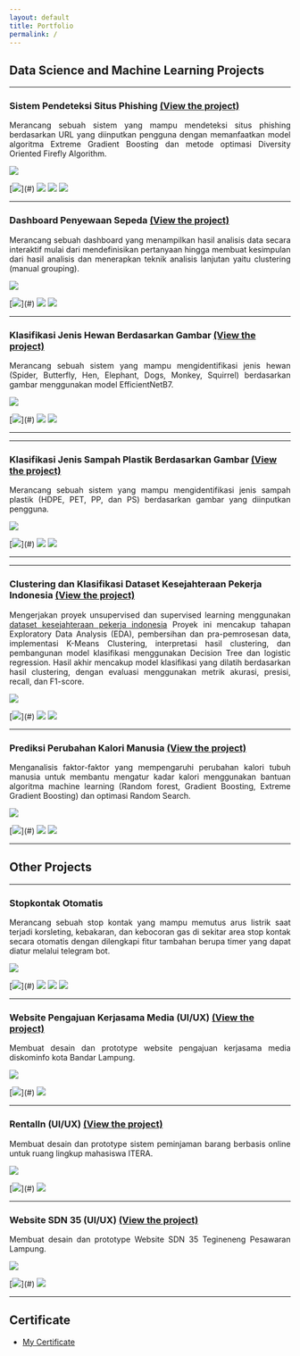 ```yaml
---
layout: default
title: Portfolio
permalink: /
---
```


## Data Science and Machine Learning Projects

---

### Sistem Pendeteksi Situs Phishing <a href="https://deteksi-phishing.streamlit.app/" target="_blank">(View the project)</a>

<p style="text-align: justify;">Merancang sebuah sistem yang mampu mendeteksi situs phishing berdasarkan URL yang diinputkan pengguna dengan memanfaatkan model algoritma Extreme Gradient Boosting dan metode optimasi Diversity Oriented Firefly Algorithm.</p>

<img src="images/Project_1.jpg?raw=true"/>

[![](https://img.shields.io/badge/Individual-Project-blue?)](#) [![](https://img.shields.io/badge/Python-white?logo=Python)](#) [![](https://img.shields.io/badge/scikit--learn-white?logo=scikit-learn)](#) [![](https://img.shields.io/badge/Streamlit-white?logo=streamlit)](#)

---

### Dashboard Penyewaan Sepeda <a href="https://sewa-sepeda-dashboard.streamlit.app/" target="_blank">(View the project)</a>

<p style="text-align: justify;">Merancang sebuah dashboard yang menampilkan hasil analisis data secara interaktif mulai dari mendefinisikan pertanyaan hingga membuat kesimpulan dari hasil analisis dan menerapkan teknik analisis lanjutan yaitu clustering (manual grouping).</p>

<img src="images/Project_2.jpg?raw=true"/>

[![](https://img.shields.io/badge/Individual-Project-blue?)](#) [![](https://img.shields.io/badge/Python-white?logo=Python)](#) [![](https://img.shields.io/badge/Streamlit-white?logo=streamlit)](#)

---

### Klasifikasi Jenis Hewan Berdasarkan Gambar <a href="https://image-classifier-1912.vercel.app/" target="_blank">(View the project)</a> 

<p style="text-align: justify;">Merancang sebuah sistem yang mampu mengidentifikasi jenis hewan (Spider, Butterfly, Hen, Elephant, Dogs, Monkey, Squirrel) berdasarkan gambar menggunakan model EfficientNetB7.</p> 

<img src="images/Project_6.png?raw=true"/>

[![](https://img.shields.io/badge/Individual-Project-blue?)](#) [![](https://img.shields.io/badge/Python-white?logo=Python)](#) [![](https://img.shields.io/badge/TensorFlow-FF6F00?logo=tensorflow&logoColor=white)](#)

---

---

### Klasifikasi Jenis Sampah Plastik Berdasarkan Gambar <a href="https://image-classifier-1912.vercel.app/" target="_blank">(View the project)</a> 

<p style="text-align: justify;">Merancang sebuah sistem yang mampu mengidentifikasi jenis sampah plastik (HDPE, PET, PP, dan PS) berdasarkan gambar yang diinputkan pengguna.</p> 

<img src="images/Project_5.png?raw=true"/>

[![](https://img.shields.io/badge/Team-Project-blue?)](#) [![](https://img.shields.io/badge/Python-white?logo=Python)](#) [![](https://img.shields.io/badge/TensorFlow-FF6F00?logo=tensorflow&logoColor=white)](#)

---

---

### Clustering dan Klasifikasi Dataset Kesejahteraan Pekerja Indonesia <a href="https://github.com/almuktabarr/Proyek_clustering_classification.git" target="_blank">(View the project)</a> 

<p style="text-align: justify;">Mengerjakan proyek unsupervised dan supervised learning menggunakan <a href="https://www.kaggle.com/datasets/wowevan/dataset-kesejahteraan-pekerja-indonesia" target="_blank">dataset kesejahteraan pekerja indonesia</a> Proyek ini mencakup tahapan Exploratory Data Analysis (EDA), pembersihan dan pra-pemrosesan data, implementasi K-Means Clustering, interpretasi hasil clustering, dan pembangunan model klasifikasi menggunakan Decision Tree dan logistic regression. Hasil akhir mencakup model klasifikasi yang dilatih berdasarkan hasil clustering, dengan evaluasi menggunakan metrik akurasi, presisi, recall, dan F1-score.</p> 

<img src="images/Project_4.png?raw=true"/>

[![](https://img.shields.io/badge/Individual-Project-blue?)](#) [![](https://img.shields.io/badge/Python-white?logo=Python)](#) [![](https://img.shields.io/badge/scikit--learn-white?logo=scikit-learn)](#)

---

### Prediksi Perubahan Kalori Manusia <a href="https://www.kaggle.com/code/malmuktabar/olc-final-project/notebook" target="_blank">(View the project)</a>

<p style="text-align: justify;">Menganalisis faktor-faktor yang mempengaruhi perubahan kalori tubuh manusia untuk membantu mengatur kadar kalori menggunakan bantuan algoritma machine learning (Random forest, Gradient Boosting, Extreme Gradient Boosting) dan optimasi Random Search.</p>

<img src="images/Project_3.jpg?raw=true"/>

[![](https://img.shields.io/badge/Team-Project-blue?)](#) [![](https://img.shields.io/badge/Python-white?logo=Python)](#) [![](https://img.shields.io/badge/scikit--learn-white?logo=scikit-learn)](#)

---

## Other Projects

---

### Stopkontak Otomatis

<p style="text-align: justify;">Merancang sebuah stop kontak yang mampu memutus arus listrik saat terjadi korsleting, kebakaran, dan kebocoran gas di sekitar area stop kontak secara otomatis dengan dilengkapi fitur tambahan berupa timer yang dapat diatur melalui telegram bot.</p>

<img src="images/IOT.jpg?raw=true"/>

[![](https://img.shields.io/badge/Team-Project-blue?)](#) [![](https://img.shields.io/badge/Arduino_Uno-green?logo=Arduino)](#) [![](https://img.shields.io/badge/C++-blue?logo=cplusplus)](#) [![](https://img.shields.io/badge/Fritzing-red?logo=fritzing)](#)

---

### Website Pengajuan Kerjasama Media (UI/UX) <a href="https://www.figma.com/design/MshBR8OJGS0z3HtwTaFK9I/Website-Pengajuan-Kerjasama-Media?node-id=0-1&t=wC61aPb319DE3Db6-1" target="_blank">(View the project)</a>

<p style="text-align: justify;">Membuat desain dan prototype website pengajuan kerjasama media diskominfo kota Bandar Lampung.</p>

<img src="images/Ot_2.jpg?raw=true"/>

[![](https://img.shields.io/badge/Team-Project-blue?)](#) [![](https://img.shields.io/badge/Figma-white?logo=figma)](#)

---

### RentalIn (UI/UX) <a href="https://www.figma.com/design/TsvfWqh4KT9TXkISUaDBaq/RentalIn?node-id=1-14&t=8aIaM3IaigU98PnU-1" target="_blank">(View the project)</a>

<p style="text-align: justify;">Membuat desain dan prototype sistem peminjaman barang berbasis online untuk ruang lingkup mahasiswa ITERA.</p>

<img src="images/Ot_3.jpg?raw=true"/>

[![](https://img.shields.io/badge/Team-Project-blue?)](#) [![](https://img.shields.io/badge/Figma-white?logo=figma)](#)

---

### Website SDN 35 (UI/UX) <a href="https://www.figma.com/design/XyBYrtnECn6vjKR7KFYnRE/Desain-Web-SDN-35?node-id=0-1&t=kDxQZl2C2kAoe3ai-1" target="_blank">(View the project)</a>

<p style="text-align: justify;">Membuat desain dan prototype Website SDN 35 Tegineneng Pesawaran Lampung.</p>

<img src="images/Ot_4.jpg?raw=true"/>

[![](https://img.shields.io/badge/Individual-Project-blue?)](#) [![](https://img.shields.io/badge/Figma-white?logo=figma)](#)

---

## Certificate

- <a href="https://drive.google.com/drive/folders/1DUcuc8I548pGfOQoRiGNak_FgQO_hh0c?usp=drive_link" target="_blank">My Certificate</a>
